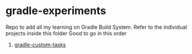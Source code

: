 # gradle-experiments
Repo to add all my learning on Gradle Build System. Refer to the individual projects inside this folder
Good to go in this order
1. [gradle-custom-tasks](gradle-custom-tasks/README.md)
